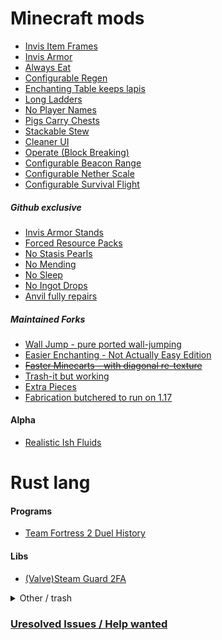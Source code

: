 # Minecraft mods
- [Invis Item Frames](https://github.com/SFort/MC-invisframes)
- [Invis Armor](https://github.com/SFort/MC-skinshine)
- [Always Eat](https://github.com/SFort/MC-eternaleats)
- [Configurable Regen](https://github.com/SFort/MC-oldregen)
- [Enchanting Table keeps lapis](https://github.com/SFort/MC-lapisreserve)
- [Long Ladders](https://github.com/SFort/MC-lengthyladders)
- [No Player Names](https://github.com/SFort/MC-noplayerlabels)
- [Pigs Carry Chests](https://github.com/SFort/MC-haulinghog)
- [Stackable Stew](https://github.com/SFort/MC-suitablystackablestew)
- [Cleaner UI](https://github.com/SFort/MC-LessClutter)
- [Operate (Block Breaking)](https://github.com/SFort/MC-Operate)
- [Configurable Beacon Range](https://github.com/SFort/MC-betterbeacon)
- [Configurable Nether Scale](https://github.com/SFort/MC-subspacebubbleburster)
- [Configurable Survival Flight](https://github.com/SFort/MC-SurvivalFlight)

##### Github exclusive
- [Invis Armor Stands](https://github.com/SFort/MC-invisstands)
- [Forced Resource Packs](https://github.com/SFort/MC-defresource)
- [No Stasis Pearls](https://github.com/SFort/MC-stasispearl)
- [No Mending](https://github.com/SFort/MC-nomend)
- [No Sleep](https://github.com/SFort/MC-nosleep)
- [No Ingot Drops](https://github.com/SFort/MC-noingotloot)
- [Anvil fully repairs](https://github.com/SFort/MC-fullfix)

##### Maintained Forks
- [Wall Jump - pure ported wall-jumping](https://github.com/SFort/Wall-Jump-Stripped)
- [Easier Enchanting - Not Actually Easy Edition](https://github.com/SFort/EasierEnchanting)
- ~~[Faster Minecarts - with diagonal re-texture](https://github.com/SFort/faster-minecarts/tree/textured)~~
- [Trash-it but working](https://github.com/SFort/trash-it)
- [Extra Pieces](https://github.com/SFort/extra-pieces)
- [Fabrication butchered to run on 1.17](https://github.com/SFort/Fabrication)

#### Alpha
- [Realistic Ish Fluids](https://github.com/SFort/MC-fluid_mixture)

# Rust lang

#### Programs
- [Team Fortress 2 Duel History](https://github.com/SFort/TF2-Duel_history_formatter)

#### Libs
- [(Valve)Steam Guard 2FA](https://github.com/SFort/steam_guard)

<details>
<summary>Other / trash</summary>

- [home dir backup](https://github.com/SFort/home)
- [steam skin that centers the friendlist to be more friendly to tileing](https://github.com/SFort/Compact)
- [old non-existent Elemental Realms db handler](https://github.com/SFort/ER-MC_Editor)
- [old non-existent Elemental Realms installer/launcher/client with missing commits this was the latest backup i could find](https://github.com/SFort/ER-MC_Client)
- [shitty incompleate chance based tile game](https://github.com/SFort/tilegame-client)
- [json exporter for old non existent Elemental Realms stuff](https://github.com/SFort/ER-json_glue)
- [basicly git clone in a executable intended for installing mc modpacks](https://github.com/SFort/projectQuarry)
  
</details>

### [Uresolved Issues / Help wanted]( https://github.com/issues?q=is:open+is:issue+org:SFort+archived:false+label:"help+wanted")
